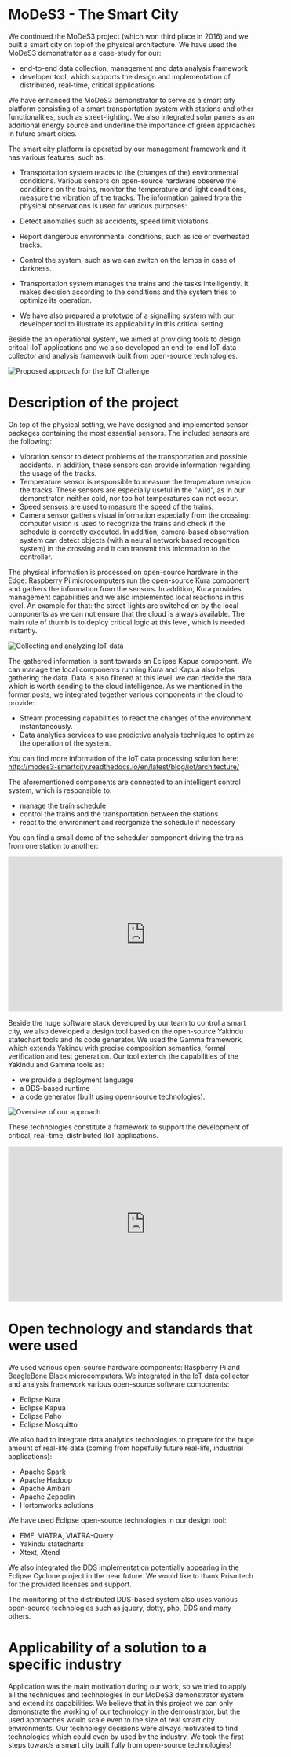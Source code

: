 # MoDeS3 - The Smart City

We continued the MoDeS3 project (which won third place in 2016) and we built a smart city on top of the physical architecture.
We have used the MoDeS3 demonstrator as a case-study for our:

- end-to-end data collection, management and data analysis framework
- developer tool, which supports the design and implementation of distributed, real-time, critical applications

We have enhanced the MoDeS3 demonstrator to serve as a smart city platform consisting of a smart transportation system with stations
and other functionalities, such as street-lighting.  We also integrated solar panels as an additional 
energy source and underline the importance of green approaches in future smart cities.

The smart city platform is operated by our management framework and it has various features, such as:

* Transportation system reacts to the (changes of the) environmental conditions. Various sensors on open-source hardware 
observe the conditions on the trains, monitor the temperature and light conditions, measure the vibration of the tracks. 
The information gained from the physical observations is used for various purposes: 

 * Detect anomalies such as accidents, speed limit violations.
 * Report dangerous environmental conditions, such as ice or overheated tracks.
 * Control the system, such as we can switch on the lamps in case of darkness.
 
* Transportation system manages the trains and the tasks intelligently. It makes decision according to the conditions and the system
tries to optimize its operation. 
 
* We have also prepared a prototype of a signalling system with our developer tool to illustrate its applicability in this critical setting.

Beside the an operational system, we aimed at providing tools to design critcal IIoT applications and we also developed an end-to-end IoT data collector and analysis framework
built from open-source technologies.

![Proposed approach for the IoT Challenge](smartcity_overview_figures.png)

#	Description of the project
On top of the physical setting, we have designed and implemented sensor packages containing the most essential sensors. The included sensors are the following:

* Vibration sensor to detect problems of the transportation and possible accidents. In addition, these sensors can provide information
regarding the usage of the tracks.
* Temperature sensor is responsible to measure the temperature near/on the tracks. These sensors are especially useful in the "wild", as in our demonstrator,
neither cold, nor too hot temperatures can not occur.
* Speed sensors are used to measure the speed of the trains. 
* Camera sensor gathers visual information especially from the crossing: computer vision is used to recognize the trains and 
check if the schedule is correctly executed. In addition, camera-based observation system can detect objects (with a neural network based recognition system) in the crossing 
and it can transmit this information to the controller.

The physical information is processed on open-source hardware in the Edge: Raspberry Pi microcomputers run the open-source Kura
component and gathers the information from the sensors. In addition, Kura provides management capabilities and we also implemented local reactions in this level.
An example for that: the street-lights are switched on by the local components as we can not ensure that the cloud is always available.
The main rule of thumb is to deploy critical logic at this level, which is needed instantly.

![Collecting and analyzing IoT data](blog/iot/technologies.png)

The gathered information is sent towards an Eclipse Kapua component. We can manage the local components running Kura and Kapua also helps 
gathering the data. Data is also filtered at this level: we can decide the data which is worth sending to the cloud intelligence.
As we mentioned in the former posts, we integrated together various components in the cloud to provide:

 * Stream processing capabilities to react the changes of the environment instantaneously.
 * Data analytics services to use predictive analysis techniques to optimize the operation of the system.

You can find more information of the IoT data processing solution here:
<http://modes3-smartcity.readthedocs.io/en/latest/blog/iot/architecture/>

The aforementioned components are connected to an intelligent control system, which is responsible to:

* manage the train schedule
* control the trains and the transportation between the stations
* react to the environment and reorganize the schedule if necessary

You can find a small demo of the scheduler component driving the trains from one station to another: 
<div style="text-align:center"><iframe width="560" height="315" src="https://www.youtube.com/embed/PqeAt9e4j5s" frameborder="0" allow="autoplay; encrypted-media" allowfullscreen></iframe></div>


Beside the huge software stack developed by our team to control a smart city, we also developed a design tool
based on the open-source Yakindu statechart tools and its code generator. We used the Gamma framework, which extends Yakindu
with precise composition semantics, formal verification and test generation. Our tool extends the capabilities of the Yakindu and Gamma tools as:

 * we provide a deployment language
 * a DDS-based runtime
 * a code generator (built using open-source technologies).

![Overview of our approach](blog/codegen/overview_of_the_approach.png)

These technologies constitute a framework to support the development of critical, real-time, distributed IIoT applications.

<div style="text-align:center"><iframe width="560" height="315" src="https://www.youtube.com/embed/a5AO5XbRryw" frameborder="0" allow="autoplay; encrypted-media" allowfullscreen></iframe></div>


#	Open technology and standards that were used
We used various open-source hardware components: Raspberry Pi and BeagleBone Black microcomputers.
We integrated in the IoT data collector and analysis framework various open-source software components:

 * Eclipse Kura
 * Eclipse Kapua
 * Eclipse Paho
 * Eclipse Mosquitto

We also had to integrate data analytics technologies to prepare for the huge amount of real-life data (coming from hopefully future 
real-life, industrial applications):

* Apache Spark
* Apache Hadoop
* Apache Ambari
* Apache Zeppelin
* Hortonworks solutions

We have used Eclipse open-source technologies in our design tool:

* EMF, VIATRA, VIATRA-Query
* Yakindu statecharts
* Xtext, Xtend

We also integrated the DDS implementation potentially appearing in the Eclipse Cyclone project in the near future. We would like to 
thank Prismtech for the provided licenses and support.

The monitoring of the distributed DDS-based system also uses various open-source technologies such as jquery, dotty, php, DDS and many others.

#	Applicability of a solution to a specific industry
Application was the main motivation during our work, so we tried to apply all the techniques and technologies 
in our MoDeS3 demonstrator system and extend its capabilities. We believe that in this project we can only demonstrate the working of our technology
in the demonstrator, but the used approaches would scale even to the size of real smart city environments. 
Our technology decisions were always motivated to find technologies which could even by used by the industry.
We took the first steps towards a smart city built fully from open-source technologies!

